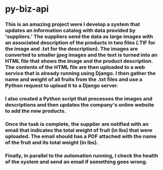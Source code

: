 # py-biz-api
### This is an amazing project were I develop a system that updates an information catalog with data provided by 'suppliers.' The suppliers send the data as large images with an associated description of the products in two files (.TIF for the image and .txt for the description). The images are converted to smaller jpeg images and the text is turned into an HTML file that shows the image and the product description. The contents of the HTML file are then uploaded to a web service that is already running using Django. I then gather the name and weight of all fruits from the .txt files and use a Python request to upload it to a Django server.

### I also created a Python script that processes the images and descriptions and then updates the company's online website to add the new products.

### Once the task is complete, the supplier are notified with an email that indicates the total weight of fruit (in lbs) that were uploaded. The email should has a PDF attached with the name of the fruit and its total weight (in lbs).

### Finally, in parallel to the automation running, I check the health of the system and send an email if something goes wrong.